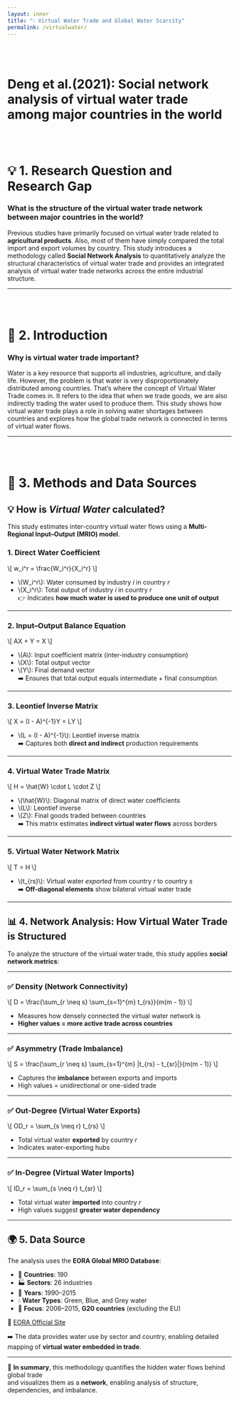 ```yaml
---
layout: inner
title: "💧 Virtual Water Trade and Global Water Scarcity"
permalink: /virtualwater/
---
```

<br><br>
# Deng et al.(2021): Social network analysis of virtual water trade among major countries in the world
<br><br>
# 💡 1. Research Question and Research Gap

### **What is the structure of the virtual water trade network between major countries in the world?**

Previous studies have primarily focused on virtual water trade related to **agricultural products**. Also, most of them have simply compared the total import and export volumes by country. This study introduces a methodology called **Social Network Analysis** to quantitatively analyze the structural characteristics of virtual water trade and provides an integrated analysis of virtual water trade networks across the entire industrial structure.

---
<br><br>
# 🌊 2. Introduction

### **Why is virtual water trade important?**

Water is a key resource that supports all industries, agriculture, and daily life. However, the problem is that water is very disproportionately distributed among countries. That’s where the concept of Virtual Water Trade comes in. It refers to the idea that when we trade goods, we are also indirectly trading the water used to produce them. This study shows how virtual water trade plays a role in solving water shortages between countries and explores how the global trade network is connected in terms of virtual water flows.

---
<br><br>
# 🔧 3. Methods and Data Sources

## 💡 How is *Virtual Water* calculated?

This study estimates inter-country virtual water flows using a **Multi-Regional Input–Output (MRIO) model**.  

### 1. Direct Water Coefficient

\\[
w_i^r = \frac{W_i^r}{X_i^r}
\\]

- \\(W_i^r\\): Water consumed by industry *i* in country *r*  
- \\(X_i^r\\): Total output of industry *i* in country *r*  
👉 Indicates **how much water is used to produce one unit of output**

---

### 2. Input–Output Balance Equation

\\[
AX + Y = X
\\]

- \\(A\\): Input coefficient matrix (inter-industry consumption)  
- \\(X\\): Total output vector  
- \\(Y\\): Final demand vector  
➡️ Ensures that total output equals intermediate + final consumption

---

### 3. Leontief Inverse Matrix

\\[
X = (I - A)^{-1}Y = LY
\\]

- \\(L = (I - A)^{-1}\\): Leontief inverse matrix  
➡️ Captures both **direct and indirect** production requirements

---

### 4. Virtual Water Trade Matrix

\\[
H = \hat{W} \cdot L \cdot Z
\\]

- \\(\hat{W}\\): Diagonal matrix of direct water coefficients  
- \\(L\\): Leontief inverse  
- \\(Z\\): Final goods traded between countries  
➡️ This matrix estimates **indirect virtual water flows** across borders

---

### 5. Virtual Water Network Matrix

\\[
T = H
\\]

- \\(t_{rs}\\): Virtual water *exported* from country *r* to country *s*  
➡️ **Off-diagonal elements** show bilateral virtual water trade

---

## 📊 4. Network Analysis: How Virtual Water Trade is Structured

To analyze the structure of the virtual water trade, this study applies **social network metrics**:

---

### ✅ Density (Network Connectivity)

\\[
D = \frac{\sum_{r \neq s} \sum_{s=1}^{m} t_{rs}}{m(m - 1)}
\\]

- Measures how densely connected the virtual water network is  
- **Higher values = more active trade across countries**

---

### ✅ Asymmetry (Trade Imbalance)

\\[
S = \frac{\sum_{r \neq s} \sum_{s=1}^{m} |t_{rs} - t_{sr}|}{m(m - 1)}
\\]

- Captures the **imbalance** between exports and imports  
- High values = unidirectional or one-sided trade

---

### ✅ Out-Degree (Virtual Water Exports)

\\[
OD_r = \sum_{s \neq r} t_{rs}
\\]

- Total virtual water **exported** by country *r*  
- Indicates water-exporting hubs

---

### ✅ In-Degree (Virtual Water Imports)

\\[
ID_r = \sum_{s \neq r} t_{sr}
\\]

- Total virtual water **imported** into country *r*  
- High values suggest **greater water dependency**

---

## 🌍 5. Data Source

The analysis uses the **EORA Global MRIO Database**:

- 🧭 **Countries**: 190  
- 🏭 **Sectors**: 26 industries  
- 📅 **Years**: 1990–2015  
- 💧 **Water Types**: Green, Blue, and Grey water  
- 🎯 **Focus**: 2006–2015, **G20 countries** (excluding the EU)

🔗 [EORA Official Site](https://worldmrio.com/)

➡️ The data provides water use by sector and country, enabling detailed mapping of **virtual water embedded in trade**.

---

🧩 **In summary**, this methodology quantifies the hidden water flows behind global trade  
and visualizes them as a **network**, enabling analysis of structure, dependencies, and imbalance.

